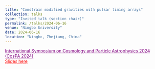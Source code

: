 ```yaml
---
title: "Constrain modified gravities with pulsar timing arrays"
collection: talks
type: "Invited talk (section chair)"
permalink: /talks/2024-06-16
venue: "Ningbo University"
date: 2024-06-16
location: "Ningbo, Zhejiang, China"
---
```

<a href="https://indico.itp.ac.cn/event/198/overview" style="color: purple; text-decoration: underline;">International Symposium on Cosmology and Particle Astrophysics 2024 (CosPA 2024)</a>\
<a href="./slides/2024-06-16.pdf" style="color: red; text-decoration: underline;text-decoration-style: dotted;">Slides here</a>